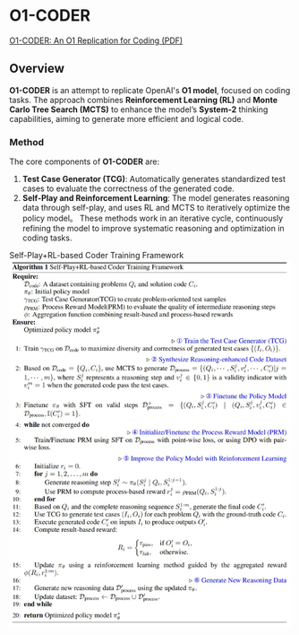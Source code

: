 # O1-CODER
[O1-CODER: An O1 Replication for Coding (PDF)](PDF/o1-Coder.pdf)


## Overview

**O1-CODER** is an attempt to replicate OpenAI's **O1 model**, focused on coding tasks. The approach combines **Reinforcement Learning (RL)** and **Monte Carlo Tree Search (MCTS)** to enhance the model’s **System-2** thinking capabilities, aiming to generate more efficient and logical code.

### Method

The core components of **O1-CODER** are:

1. **Test Case Generator (TCG)**: Automatically generates standardized test cases to evaluate the correctness of the generated code.
2. **Self-Play and Reinforcement Learning**: The model generates reasoning data through self-play, and uses RL and MCTS to iteratively optimize the policy model。
These methods work in an iterative cycle, continuously refining the model to improve systematic reasoning and optimization in coding tasks.

Self-Play+RL-based Coder Training Framework
![Self-Play+RL-based Coder Training Framework](assets/algo.jpeg)
